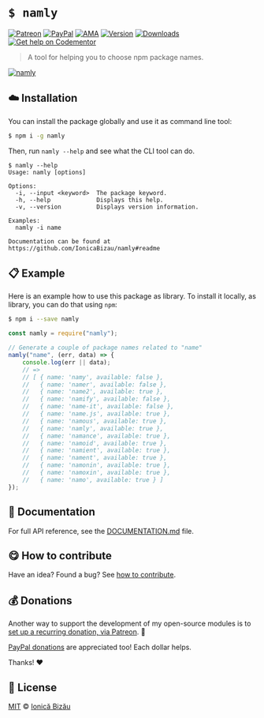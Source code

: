 
# `$ namly`

 [![Patreon](https://img.shields.io/badge/Support%20me%20on-Patreon-%23e6461a.svg)][patreon] [![PayPal](https://img.shields.io/badge/%24-paypal-f39c12.svg)][paypal-donations] [![AMA](https://img.shields.io/badge/ask%20me-anything-1abc9c.svg)](https://github.com/IonicaBizau/ama) [![Version](https://img.shields.io/npm/v/namly.svg)](https://www.npmjs.com/package/namly) [![Downloads](https://img.shields.io/npm/dt/namly.svg)](https://www.npmjs.com/package/namly) [![Get help on Codementor](https://cdn.codementor.io/badges/get_help_github.svg)](https://www.codementor.io/johnnyb?utm_source=github&utm_medium=button&utm_term=johnnyb&utm_campaign=github)

> A tool for helping you to choose npm package names.

[![namly](http://i.imgur.com/zI93Tlz.png)](#)

## :cloud: Installation

You can install the package globally and use it as command line tool:


```sh
$ npm i -g namly
```


Then, run `namly --help` and see what the CLI tool can do.


```
$ namly --help
Usage: namly [options]

Options:
  -i, --input <keyword>  The package keyword.
  -h, --help             Displays this help.
  -v, --version          Displays version information.

Examples:
  namly -i name

Documentation can be found at https://github.com/IonicaBizau/namly#readme
```

## :clipboard: Example


Here is an example how to use this package as library. To install it locally, as library, you can do that using `npm`:

```sh
$ npm i --save namly
```



```js
const namly = require("namly");

// Generate a couple of package names related to "name"
namly("name", (err, data) => {
    console.log(err || data);
    // =>
    // [ { name: 'namy', available: false },
    //   { name: 'namer', available: false },
    //   { name: 'name2', available: true },
    //   { name: 'namify', available: false },
    //   { name: 'name-it', available: false },
    //   { name: 'name.js', available: true },
    //   { name: 'namous', available: true },
    //   { name: 'namly', available: true },
    //   { name: 'namance', available: true },
    //   { name: 'namoid', available: true },
    //   { name: 'namient', available: true },
    //   { name: 'nament', available: true },
    //   { name: 'namonin', available: true },
    //   { name: 'namoxin', available: true },
    //   { name: 'namo', available: true } ]
});
```

## :memo: Documentation

For full API reference, see the [DOCUMENTATION.md][docs] file.

## :yum: How to contribute
Have an idea? Found a bug? See [how to contribute][contributing].


## :moneybag: Donations

Another way to support the development of my open-source modules is
to [set up a recurring donation, via Patreon][patreon]. :rocket:

[PayPal donations][paypal-donations] are appreciated too! Each dollar helps.

Thanks! :heart:


## :scroll: License

[MIT][license] © [Ionică Bizău][website]

[patreon]: https://www.patreon.com/ionicabizau
[paypal-donations]: https://www.paypal.com/cgi-bin/webscr?cmd=_s-xclick&hosted_button_id=RVXDDLKKLQRJW
[donate-now]: http://i.imgur.com/6cMbHOC.png

[license]: http://showalicense.com/?fullname=Ionic%C4%83%20Biz%C4%83u%20%3Cbizauionica%40gmail.com%3E%20(http%3A%2F%2Fionicabizau.net)&year=2015#license-mit
[website]: http://ionicabizau.net
[contributing]: /CONTRIBUTING.md
[docs]: /DOCUMENTATION.md
